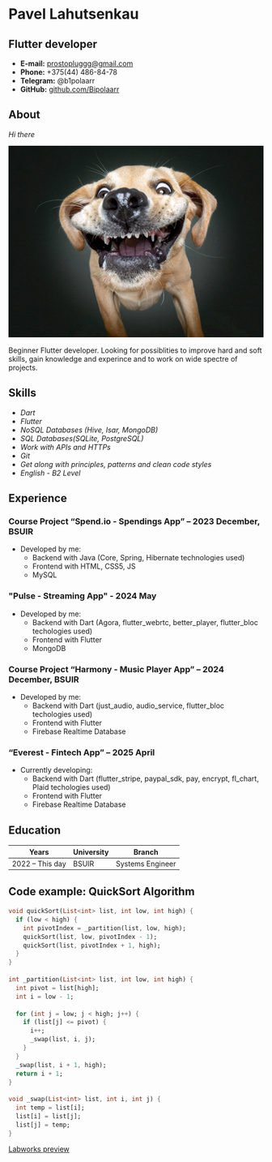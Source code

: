 
# Pavel Lahutsenkau

## Flutter developer

- **E-mail:** prostopluggg@gmail.com    
- **Phone:** +375(44) 486-84-78
- **Telegram:** @b1polaarr
- **GitHub:** [github.com/Bipolaarr](https://github.com/Bipolaarr)

## About

_Hi there_

![Beginner Flutter Developer](image.png)

Beginner Flutter developer. Looking for possiblities to improve hard and soft skills, gain knowledge and experince and to work on wide spectre of projects.

## Skills

- _Dart_
- _Flutter_
- _NoSQL Databases (Hive, Isar, MongoDB)_
- _SQL Databases(SQLite, PostgreSQL)_
- _Work with APIs and HTTPs_
- _Git_
- _Get along with principles, patterns and clean code styles_
- _English_ - _B2 Level_

## Experience

### Сourse Project “Spend.io - Spendings App” – 2023 December, BSUIR

- Developed by me:
  - Backend with Java (Core, Spring, Hibernate technologies used)
  - Frontend with HTML, CSS5, JS
  - MySQL 

### "Pulse - Streaming App" - 2024 May

- Developed by me:
  - Backend with Dart (Agora, flutter_webrtc, better_player, flutter_bloc  techologies used)
  - Frontend with Flutter
  - MongoDB


### Course Project “Harmony - Music Player App” – 2024 December, BSUIR

- Developed by me:
  - Backend with Dart (just_audio, audio_service, flutter_bloc techologies used)
  - Frontend with Flutter
  - Firebase Realtime Database

### “Everest - Fintech App” – 2025 April

- Currently developing:
  - Backend with Dart (flutter_stripe, paypal_sdk, pay, encrypt, fl_chart, Plaid techologies used)
  - Frontend with Flutter
  - Firebase Realtime Database


## Education

| Years            | University        | Branch                |
| ---------------- | ----------------- | --------------------- |
| 2022 – This day  | BSUIR             | Systems Engineer      |

## Code example: QuickSort Algorithm 

```Dart
void quickSort(List<int> list, int low, int high) {
  if (low < high) {
    int pivotIndex = _partition(list, low, high);
    quickSort(list, low, pivotIndex - 1);
    quickSort(list, pivotIndex + 1, high);
  }
}

int _partition(List<int> list, int low, int high) {
  int pivot = list[high];
  int i = low - 1;

  for (int j = low; j < high; j++) {
    if (list[j] <= pivot) {
      i++;
      _swap(list, i, j);
    }
  }
  _swap(list, i + 1, high);
  return i + 1;
}

void _swap(List<int> list, int i, int j) {
  int temp = list[i];
  list[i] = list[j];
  list[j] = temp;
}

```

[Labworks preview](https://bipolaarr.github.io/labs-evt/)